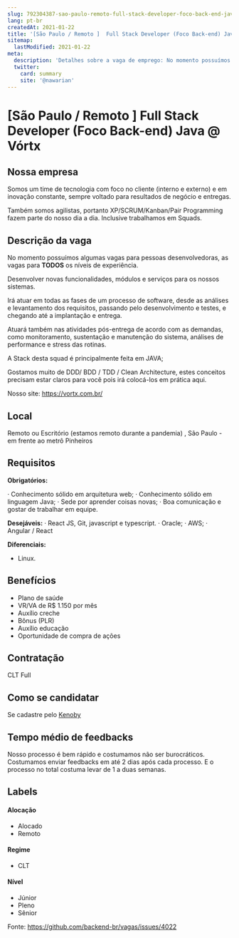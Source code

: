 ```yaml
---
slug: 792304387-sao-paulo-remoto-full-stack-developer-foco-back-end-java-at-vortx
lang: pt-br
createdAt: 2021-01-22
title: '[São Paulo / Remoto ]  Full Stack Developer (Foco Back-end) Java @ Vórtx - Vaga de Emprego'
sitemap:
  lastModified: 2021-01-22
meta:
  description: 'Detalhes sobre a vaga de emprego: No momento possuímos algumas vagas para pessoas desenvolvedoras, as vagas para **TODOS** os níveis de experiência. Desenvolver novas funcionalidades, módulos e serviços para os nossos sistemas. Irá atuar em todas as fases de um processo de software, desde as análises e levantamento dos requisitos, passando pelo desenvolvimento e testes, e chegando até a implantação e entrega. Atuará também nas atividades pós-entrega de acordo com as demandas, como monitoramento, sustentação e manutenção do sistema, análises de performance e stress das rotinas. A Stack desta squad é principalmente feita em JAVA; Gostamos muito de DDD/ BDD / TDD / Clean Architecture, estes conceitos precisam estar claros para você pois irá colocá-los em prática aqui. Nosso site: https://vortx.com.br/'
  twitter:
    card: summary
    site: '@nawarian'
---
```


# [São Paulo / Remoto ]  Full Stack Developer (Foco Back-end) Java @ Vórtx

<!--
==================================================
Caso a vaga for remoto durante a pandemia informar no texto "Remoto durante o covid"
==================================================
-->
<!-- 
==================================================
POR FAVOR, SÓ POSTE SE A VAGA FOR PARA BACK-END!

Não faça distinção de gênero no título da vaga.

Use: "Back-End Developer" ao invés de 
"Desenvolvedor Back-End" \o/

Exemplo: `[São Paulo] Back-End Developer @ NOME DA EMPRESA`
==================================================
-->
<!--
==================================================
Caso a vaga for remoto durante a pandemia deixar a linha abaixo
==================================================
-->
## Nossa empresa

Somos um time de tecnologia com foco no cliente (interno e externo) e em inovação constante, sempre voltado para resultados de negócio e entregas.

Também somos agilistas, portanto XP/SCRUM/Kanban/Pair Programming fazem parte do nosso dia a dia. Inclusive trabalhamos em Squads.


## Descrição da vaga

 No momento possuímos algumas vagas para pessoas desenvolvedoras, as vagas para **TODOS** os níveis de experiência.

Desenvolver novas funcionalidades, módulos e serviços para os nossos sistemas.

Irá atuar em todas as fases de um processo de software, desde as análises e levantamento dos requisitos, passando pelo desenvolvimento e testes, e chegando até a implantação e entrega.

Atuará também nas atividades pós-entrega de acordo com as demandas, como monitoramento, sustentação e manutenção do sistema, análises de performance e stress das rotinas.

A Stack desta squad é principalmente feita em JAVA;

Gostamos muito de DDD/ BDD / TDD / Clean Architecture, estes conceitos precisam estar claros para você pois irá colocá-los em prática aqui.

Nosso site: https://vortx.com.br/
## Local

Remoto ou Escritório (estamos remoto durante a pandemia) , São Paulo - em frente ao metrô Pinheiros

## Requisitos

**Obrigatórios:**

· Conhecimento sólido em arquitetura web;
· Conhecimento sólido em linguagem Java;
· Sede por aprender coisas novas;
· Boa comunicação e gostar de trabalhar em equipe.

**Desejáveis:**
· React JS, Git, javascript e typescript.
· Oracle;
· AWS;
· Angular / React

**Diferenciais:**
- Linux.


## Benefícios

- Plano de saúde
- VR/VA de R$ 1.150 por mês
- Auxílio creche
- Bônus (PLR)
- Auxílio educação
- Oportunidade de compra de ações 

## Contratação

CLT Full

## Como se candidatar

Se cadastre pelo [Kenoby](https://jobs.kenoby.com/vortx/job/desenvolvedor-full-stack-java-vorasys/5f8ddc73a3879142efd0f8b8?utm_source=website)

## Tempo médio de feedbacks

Nosso processo é bem rápido e costumamos não ser burocráticos.
Costumamos enviar feedbacks em até 2 dias após cada processo. E o processo no total costuma levar de 1 a duas semanas.

## Labels

#### Alocação
- Alocado
- Remoto

#### Regime
- CLT

#### Nível
- Júnior
- Pleno
- Sênior


Fonte: https://github.com/backend-br/vagas/issues/4022